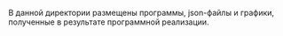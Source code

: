 В данной директории размещены программы, json-файлы и графики, полученные в результате программной реализации.
